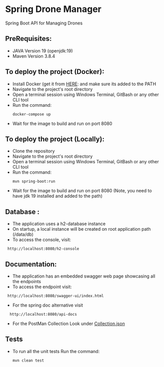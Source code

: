 # Spring Drone Manager

Spring Boot API for Managing Drones


## PreRequisites:<br>
- JAVA Version 19 (openjdk:19)
- Maven Version 3.8.4

## To deploy the project (Docker):<br>
- Install Docker (get it from [HERE](https://docs.docker.com/get-docker/):  and make sure its added to the PATH
- Navigate to the project's root directory
- Open a terminal session using Windows Terminal, GitBash or any other CLI tool
- Run the command:<br>
  ```
  docker-compose up
  ``` 
- Wait for the image to build and run on port 8080

## To deploy the project (Locally):<br>
- Clone the repository
- Navigate to the project's root directory
- Open a terminal session using Windows Terminal, GitBash or any other CLI tool
- Run the command:<br>
  ```
  mvn spring-boot:run
  ``` 
- Wait for the image to build and run on port 8080 (Note, you need to have jdk 19 installed and added to the path)


## Database :<br>
- The application uses a h2-database instance
- On startup, a local instance will be created on root application path (/data/db)
- To access the console, visit:
 ```
  http://localhost:8080/h2-console
  ```
  
## Documentation:<br>
- The application has an embedded swagger web page showcasing all the endpoints
- To access the endpoint visit: 
 ```
  http://localhost:8080/swagger-ui/index.html
  ```
- For the spring doc alternative visit
```
  http://localhost:8080/api-docs
  ```
- For the PostMan Collection Look under
  [Collection.json](/docs/INVENTORY%20COLLECTION.postman_collection.json)

## Tests <br>
- To run all the unit tests Run the command:<br>
  ```
  mvn clean test
  ``` 



